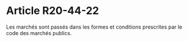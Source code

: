 # Article R20-44-22

Les marchés sont passés dans les formes et conditions prescrites par le code des marchés publics.